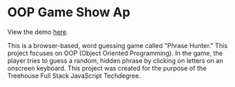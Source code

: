 # OOP Game Show Ap
 View the demo <a href="https://dianavoz.github.io/OOP-Game-Show-App/" rel="nofollow">here</a>.

<p>This is a browser-based, word guessing game called "Phrase Hunter." This project focuses on OOP (Object Oriented Programming). In the game, the player tries to guess a random, hidden phrase by clicking on letters on an onscreen keyboard. This project was created for the purpose of the Treehouse Full Stack JavaScript Techdegree.</p>